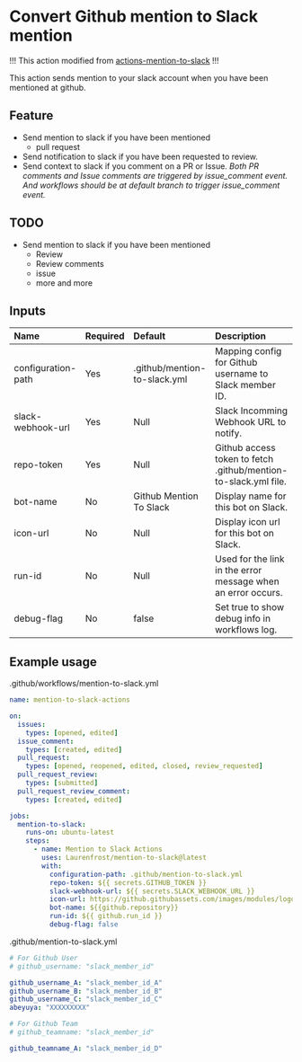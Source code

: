 # Convert Github mention to Slack mention

!!! This action modified from [actions-mention-to-slack](https://github.com/abeyuya/actions-mention-to-slack) !!!

This action sends mention to your slack account when you have been mentioned at github.

## Feature

- Send mention to slack if you have been mentioned
  - pull request
- Send notification to slack if you have been requested to review.
- Send context to slack if you comment on a PR or Issue. 
  *Both PR comments and Issue comments are triggered by issue_comment event.*
  *And workflows should be at default branch to trigger issue_comment event.*

## TODO

- Send mention to slack if you have been mentioned
  - Review
  - Review comments
  - issue
  - more and more

## Inputs

| Name | Required | Default | Description |
| :--- | :--- | :--- | :--- |
| configuration-path | Yes | .github/mention-to-slack.yml | Mapping config for Github username to Slack member ID. |
| slack-webhook-url | Yes | Null | Slack Incomming Webhook URL to notify. |
| repo-token | Yes | Null | Github access token to fetch .github/mention-to-slack.yml file. |
| bot-name | No | Github Mention To Slack | Display name for this bot on Slack. |
| icon-url | No | Null | Display icon url for this bot on Slack. |
| run-id | No | Null | Used for the link in the error message when an error occurs. |
| debug-flag | No | false | Set true to show debug info in workflows log. |

## Example usage

.github/workflows/mention-to-slack.yml

```yml
name: mention-to-slack-actions

on:
  issues:
    types: [opened, edited]
  issue_comment:
    types: [created, edited]
  pull_request:
    types: [opened, reopened, edited, closed, review_requested]
  pull_request_review:
    types: [submitted]
  pull_request_review_comment:
    types: [created, edited]

jobs:
  mention-to-slack:
    runs-on: ubuntu-latest
    steps:
      - name: Mention to Slack Actions
        uses: Laurenfrost/mention-to-slack@latest
        with:
          configuration-path: .github/mention-to-slack.yml
          repo-token: ${{ secrets.GITHUB_TOKEN }}
          slack-webhook-url: ${{ secrets.SLACK_WEBHOOK_URL }}
          icon-url: https://github.githubassets.com/images/modules/logos_page/Octocat.png
          bot-name: ${{github.repository}}
          run-id: ${{ github.run_id }}
          debug-flag: false
```

.github/mention-to-slack.yml

```yml
# For Github User
# github_username: "slack_member_id"

github_username_A: "slack_member_id_A"
github_username_B: "slack_member_id_B"
github_username_C: "slack_member_id_C"
abeyuya: "XXXXXXXXX"

# For Github Team
# github_teamname: "slack_member_id"

github_teamname_A: "slack_member_id_D"
```

